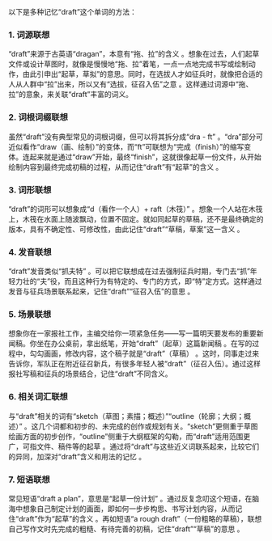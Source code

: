 以下是多种记忆“draft”这个单词的方法：
### 1. 词源联想
“draft”来源于古英语“dragan”，本意有“拖、拉”的含义 。想象在过去，人们起草文件或设计草图时，就像是慢慢地“拖、拉”着笔，一点一点地完成书写或绘制动作，由此引申出“起草，草拟”的意思。同时，在选拔人才如征兵时，就像把合适的人从人群中“拉”出来，所以又有“选拔，征召入伍”之意 。这样通过词源中“拖、拉”的意象，来关联“draft”丰富的词义。 

### 2. 词根词缀联想 
虽然“draft”没有典型常见的词根词缀，但可以将其拆分成“dra - ft” 。“dra”部分可近似看作“draw（画、绘制）”的变体，而“ft”可联想为“完成（finish）”的缩写变体。连起来就是通过“draw”开始，最终“finish”，这就很像起草一份文件，从开始绘制内容到最终完成初稿的过程，从而记住“draft”有“起草”的含义 。 

### 3. 词形联想
“draft”的词形可以想象成“d（看作一个人）+ raft（木筏）” 。想象一个人站在木筏上，木筏在水面上随波飘动，位置不固定。就如同起草的草稿，还不是最终确定的版本，具有不确定性、可修改性，由此记住“draft”“草稿，草案”这一含义 。 

### 4. 发音联想 
“draft”发音类似“抓夫特” 。可以把它联想成在过去强制征兵时期，专门去“抓”年轻力壮的“夫”役，而且这种行为有特定的、专门的方式，即“特”定方式。这样通过发音与征兵场景联系起来，记住“draft”“征召入伍”的意思 。 

### 5. 场景联想 
想象你在一家报社工作，主编交给你一项紧急任务——写一篇明天要发布的重要新闻稿。你坐在办公桌前，拿出纸笔，开始“draft”（起草）这篇新闻稿 。在写的过程中，勾勾画画，修改内容，这个稿子就是“draft”（草稿） 。这时，同事走过来告诉你，军队正在附近征召新兵，有很多年轻人被“draft”（征召入伍）。通过这样报社写稿和征兵的场景结合，记住“draft”不同含义。 

### 6. 相关词汇联想 
与“draft”相关的词有“sketch（草图；素描；概述）”“outline（轮廓；大纲；概述）” 。这几个词都和初步的、未完成的创作或规划有关。“sketch”更侧重于草图绘画方面的初步创作，“outline”侧重于大纲框架的勾勒，而“draft”适用范围更广，可指文件、稿件等的起草 。通过将“draft”与这些近义词联系起来，比较它们的异同，加深对“draft”含义和用法的记忆 。 

### 7. 短语联想 
常见短语“draft a plan”，意思是“起草一份计划” 。通过反复念叨这个短语，在脑海中想象自己制定计划的画面，即如何一步步构思、书写计划内容，从而记住“draft”作为“起草”的含义 。再如短语“a rough draft”（一份粗略的草稿），联想自己写作文时先完成的粗糙、有待完善的初稿，记住“draft”“草稿”的意思 。 
